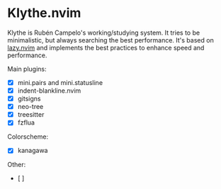 # Klythe.nvim
Klythe is Rubén Campelo's working/studying system. It tries to be minimalistic, but always searching the best performance.
It's based on [lazy.nvim](https://github.com/folke/lazy.nvim) and implements the best practices to enhance speed and performance.

Main plugins:
- [X] mini.pairs and mini.statusline
- [X] indent-blankline.nvim
- [X] gitsigns
- [X] neo-tree
- [X] treesitter
- [X] fzflua

Colorscheme:
- [X] kanagawa

Other:
- [ ] 

